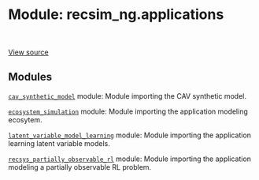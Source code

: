 <div itemscope itemtype="http://developers.google.com/ReferenceObject">
<meta itemprop="name" content="recsim_ng.applications" />
<meta itemprop="path" content="Stable" />
</div>

# Module: recsim_ng.applications

<!-- Insert buttons and diff -->

<table class="tfo-notebook-buttons tfo-api nocontent" align="left">

</table>

<a target="_blank" href="https://github.com/google-research/recsim_ng/tree/master/recsim_ng/applications/__init__.py">View
source</a>

## Modules

[`cav_synthetic_model`](../recsim_ng/applications/cav_synthetic_model.md)
module: Module importing the CAV synthetic model.

[`ecosystem_simulation`](../recsim_ng/applications/ecosystem_simulation.md)
module: Module importing the application modeling ecosytem.

[`latent_variable_model_learning`](../recsim_ng/applications/latent_variable_model_learning.md)
module: Module importing the application learning latent variable models.

[`recsys_partially_observable_rl`](../recsim_ng/applications/recsys_partially_observable_rl.md)
module: Module importing the application modeling a partially observable RL
problem.
